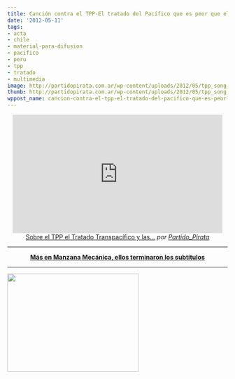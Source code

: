 ```yaml
---
title: Canción contra el TPP-El tratado del Pacífico que es peor que el ACTA
date: '2012-05-11'
tags:
- acta
- chile
- material-para-difusion
- pacifico
- peru
- tpp
- tratado
- multimedia
image: http://partidopirata.com.ar/wp-content/uploads/2012/05/tpp_song_five.jpg
thumb: http://partidopirata.com.ar/wp-content/uploads/2012/05/tpp_song_five-150x150.jpg
wppost_name: cancion-contra-el-tpp-el-tratado-del-pacifico-que-es-peor-que-el-acta
---
```


<center><iframe src="http://www.dailymotion.com/embed/video/xqs6v5" frameborder="0" width="480" height="270"></iframe>
<a href="http://www.dailymotion.com/video/xqs6v5_sobre-el-tpp-el-tratado-transpacifico-y-las-consecuencias-que-tendra_news" target="_blank">Sobre el TPP el Tratado Transpacífico y las...</a> <em>por <a href="http://www.dailymotion.com/Partido_Pirata" target="_blank">Partido_Pirata</a></em></center>

<hr />
<p style="text-align: center;"><strong><a href="http://www.manzanamecanica.org/2012/05/notpp_video_tpp_its_all_about_secrecy_con_musica_de_los_jackson_5.html" target="_blank">Más en Manzana Mecánica, ellos terminaron los subtítulos</a></strong></p>


<hr />

<a href="http://partidopirata.com.ar/wp-content/uploads/2012/05/tpp_song_five.jpg"><img class="size-full wp-image-4403" title="tpp_song_five" src="http://partidopirata.com.ar/wp-content/uploads/2012/05/tpp_song_five.jpg" alt="" width="300" height="224" /></a>

